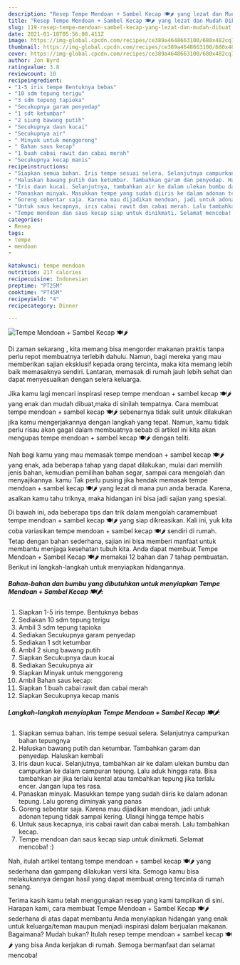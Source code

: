 ```yaml
---
description: "Resep Tempe Mendoan + Sambel Kecap 🍽️🌶️ yang lezat dan Mudah Dibuat"
title: "Resep Tempe Mendoan + Sambel Kecap 🍽️🌶️ yang lezat dan Mudah Dibuat"
slug: 119-resep-tempe-mendoan-sambel-kecap-yang-lezat-dan-mudah-dibuat
date: 2021-01-18T05:56:08.411Z
image: https://img-global.cpcdn.com/recipes/ce389a4648663100/680x482cq70/tempe-mendoan-sambel-kecap-🍽️🌶️-foto-resep-utama.jpg
thumbnail: https://img-global.cpcdn.com/recipes/ce389a4648663100/680x482cq70/tempe-mendoan-sambel-kecap-🍽️🌶️-foto-resep-utama.jpg
cover: https://img-global.cpcdn.com/recipes/ce389a4648663100/680x482cq70/tempe-mendoan-sambel-kecap-🍽️🌶️-foto-resep-utama.jpg
author: Jon Byrd
ratingvalue: 3.8
reviewcount: 10
recipeingredient:
- "1-5 iris tempe Bentuknya bebas"
- "10 sdm tepung terigu"
- "3 sdm tepung tapioka"
- "Secukupnya garam penyedap"
- "1 sdt ketumbar"
- "2 siung bawang putih"
- "Secukupnya daun kucai"
- "Secukupnya air"
- " Minyak untuk menggoreng"
- " Bahan saus kecap"
- "1 buah cabai rawit dan cabai merah"
- "Secukupnya kecap manis"
recipeinstructions:
- "Siapkan semua bahan. Iris tempe sesuai selera. Selanjutnya campurkan bahan tepungnya"
- "Haluskan bawang putih dan ketumbar. Tambahkan garam dan penyedap. Haluskan kembali"
- "Iris daun kucai. Selanjutnya, tambahkan air ke dalam ulekan bumbu dan campurkan ke dalam campuran tepung. Lalu aduk hingga rata. Bisa tambahkan air jika terlalu kental atau tambahkan tepung jika terlalu encer. Jangan lupa tes rasa."
- "Panaskan minyak. Masukkan tempe yang sudah diiris ke dalam adonan tepung. Lalu goreng diminyak yang panas"
- "Goreng sebentar saja. Karena mau dijadikan mendoan, jadi untuk adonan tepung tidak sampai kering. Ulangi hingga tempe habis"
- "Untuk saus kecapnya, iris cabai rawit dan cabai merah. Lalu tambahkan kecap."
- "Tempe mendoan dan saus kecap siap untuk dinikmati. Selamat mencoba! :)"
categories:
- Resep
tags:
- tempe
- mendoan
- 

katakunci: tempe mendoan  
nutrition: 217 calories
recipecuisine: Indonesian
preptime: "PT25M"
cooktime: "PT45M"
recipeyield: "4"
recipecategory: Dinner

---
```



![Tempe Mendoan + Sambel Kecap 🍽️🌶️](https://img-global.cpcdn.com/recipes/ce389a4648663100/680x482cq70/tempe-mendoan-sambel-kecap-🍽️🌶️-foto-resep-utama.jpg)

Di zaman  sekarang , kita memang bisa mengorder makanan praktis tanpa perlu repot membuatnya terlebih dahulu. Namun, bagi mereka yang mau memberikan sajian eksklusif kepada orang tercinta, maka kita memang lebih baik memasaknya sendiri. Lantaran, memasak di rumah jauh lebih sehat dan dapat menyesuaikan dengan selera keluarga.

Jika kamu lagi mencari inspirasi resep tempe mendoan + sambel kecap 🍽️🌶️ yang enak dan mudah dibuat,maka di sinilah tempatnya. Cara membuat tempe mendoan + sambel kecap 🍽️🌶️  sebenarnya tidak sulit untuk dilakukan jika kamu mengerjakannya dengan langkah yang tepat. Namun, kamu tidak perlu risau akan gagal dalam membuatnya 
sebab di artikel ini kita akan mengupas tempe mendoan + sambel kecap 🍽️🌶️ dengan teliti.  



Nah bagi kamu yang mau memasak tempe mendoan + sambel kecap 🍽️🌶️ yang enak, ada beberapa tahap yang dapat dilakukan, mulai dari memilih jenis bahan, kemudian pemilihan bahan segar, sampai cara mengolah dan menyajikannya. kamu Tak perlu pusing jika hendak memasak tempe mendoan + sambel kecap 🍽️🌶️ yang lezat di mana pun anda berada. Karena, asalkan kamu  tahu triknya, maka hidangan ini bisa jadi sajian yang spesial.

Di bawah ini, ada beberapa tips dan trik dalam mengolah caramembuat tempe mendoan + sambel kecap 🍽️🌶️ yang siap dikreasikan. Kali ini, yuk kita coba variasikan tempe mendoan + sambel kecap 🍽️🌶️ sendiri di rumah. Tetap dengan bahan sederhana, sajian ini bisa memberi manfaat untuk membantu menjaga kesehatan tubuh kita. Anda dapat membuat Tempe Mendoan + Sambel Kecap 🍽️🌶️ memakai 12 bahan dan 7 tahap pembuatan. Berikut ini langkah-langkah untuk menyiapkan hidangannya.

<!--inarticleads1-->

##### Bahan-bahan dan bumbu yang dibutuhkan untuk menyiapkan Tempe Mendoan + Sambel Kecap 🍽️🌶️:

1. Siapkan 1-5 iris tempe. Bentuknya bebas
1. Sediakan 10 sdm tepung terigu
1. Ambil 3 sdm tepung tapioka
1. Sediakan Secukupnya garam penyedap
1. Sediakan 1 sdt ketumbar
1. Ambil 2 siung bawang putih
1. Siapkan Secukupnya daun kucai
1. Sediakan Secukupnya air
1. Siapkan  Minyak untuk menggoreng
1. Ambil  Bahan saus kecap:
1. Siapkan 1 buah cabai rawit dan cabai merah
1. Siapkan Secukupnya kecap manis




<!--inarticleads2-->

##### Langkah-langkah menyiapkan Tempe Mendoan + Sambel Kecap 🍽️🌶️:

1. Siapkan semua bahan. Iris tempe sesuai selera. Selanjutnya campurkan bahan tepungnya
1. Haluskan bawang putih dan ketumbar. Tambahkan garam dan penyedap. Haluskan kembali
1. Iris daun kucai. Selanjutnya, tambahkan air ke dalam ulekan bumbu dan campurkan ke dalam campuran tepung. Lalu aduk hingga rata. Bisa tambahkan air jika terlalu kental atau tambahkan tepung jika terlalu encer. Jangan lupa tes rasa.
1. Panaskan minyak. Masukkan tempe yang sudah diiris ke dalam adonan tepung. Lalu goreng diminyak yang panas
1. Goreng sebentar saja. Karena mau dijadikan mendoan, jadi untuk adonan tepung tidak sampai kering. Ulangi hingga tempe habis
1. Untuk saus kecapnya, iris cabai rawit dan cabai merah. Lalu tambahkan kecap.
1. Tempe mendoan dan saus kecap siap untuk dinikmati. Selamat mencoba! :)




Nah, itulah artikel tentang  tempe mendoan + sambel kecap 🍽️🌶️  yang sederhana dan gampang dilakukan versi kita. Semoga kamu bisa melakukannya dengan hasil yang dapat membuat oreng tercinta di rumah senang. 

Terima kasih kamu telah menggunakan resep yang kami tampilkan di sini. Harapan kami, cara membuat  Tempe Mendoan + Sambel Kecap 🍽️🌶️ sederhana di atas dapat membantu Anda menyiapkan hidangan yang enak untuk keluarga/teman maupun menjadi inspirasi dalam berjualan makanan. Bagaimana? Mudah bukan? Itulah resep tempe mendoan + sambel kecap 🍽️🌶️ yang bisa Anda kerjakan di rumah. Semoga bermanfaat dan selamat mencoba!

